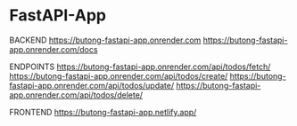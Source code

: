 # FastAPI-App

BACKEND
https://butong-fastapi-app.onrender.com
https://butong-fastapi-app.onrender.com/docs

ENDPOINTS
https://butong-fastapi-app.onrender.com/api/todos/fetch/
https://butong-fastapi-app.onrender.com/api/todos/create/
https://butong-fastapi-app.onrender.com/api/todos/update/
https://butong-fastapi-app.onrender.com/api/todos/delete/

FRONTEND
https://butong-fastapi-app.netlify.app/
